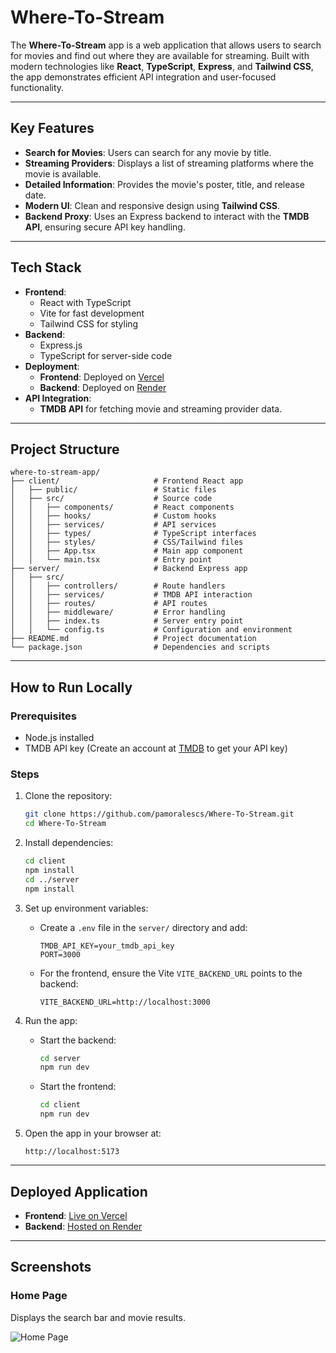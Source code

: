 # Where-To-Stream

The **Where-To-Stream** app is a web application that allows users to search for movies and find out where they are available for streaming. Built with modern technologies like **React**, **TypeScript**, **Express**, and **Tailwind CSS**, the app demonstrates efficient API integration and user-focused functionality.

---

## Key Features
- **Search for Movies**: Users can search for any movie by title.
- **Streaming Providers**: Displays a list of streaming platforms where the movie is available.
- **Detailed Information**: Provides the movie's poster, title, and release date.
- **Modern UI**: Clean and responsive design using **Tailwind CSS**.
- **Backend Proxy**: Uses an Express backend to interact with the **TMDB API**, ensuring secure API key handling.

---

## Tech Stack
- **Frontend**:
  - React with TypeScript
  - Vite for fast development
  - Tailwind CSS for styling
- **Backend**:
  - Express.js
  - TypeScript for server-side code
- **Deployment**:
  - **Frontend**: Deployed on [Vercel](https://vercel.com)
  - **Backend**: Deployed on [Render](https://render.com)
- **API Integration**:
  - **TMDB API** for fetching movie and streaming provider data.

---

## Project Structure
```
where-to-stream-app/
├── client/                     # Frontend React app
│   ├── public/                 # Static files
│   ├── src/                    # Source code
│   │   ├── components/         # React components
│   │   ├── hooks/              # Custom hooks
│   │   ├── services/           # API services
│   │   ├── types/              # TypeScript interfaces
│   │   ├── styles/             # CSS/Tailwind files
│   │   ├── App.tsx             # Main app component
│   │   └── main.tsx            # Entry point
├── server/                     # Backend Express app
│   ├── src/
│   │   ├── controllers/        # Route handlers
│   │   ├── services/           # TMDB API interaction
│   │   ├── routes/             # API routes
│   │   ├── middleware/         # Error handling
│   │   ├── index.ts            # Server entry point
│   │   └── config.ts           # Configuration and environment
├── README.md                   # Project documentation
└── package.json                # Dependencies and scripts
```

---

## How to Run Locally

### Prerequisites
- Node.js installed
- TMDB API key (Create an account at [TMDB](https://www.themoviedb.org/) to get your API key)

### Steps
1. Clone the repository:
   ```bash
   git clone https://github.com/pamoralescs/Where-To-Stream.git
   cd Where-To-Stream
   ```

2. Install dependencies:
   ```bash
   cd client
   npm install
   cd ../server
   npm install
   ```

3. Set up environment variables:
   - Create a `.env` file in the `server/` directory and add:
     ```
     TMDB_API_KEY=your_tmdb_api_key
     PORT=3000
     ```
   - For the frontend, ensure the Vite `VITE_BACKEND_URL` points to the backend:
     ```
     VITE_BACKEND_URL=http://localhost:3000
     ```

4. Run the app:
   - Start the backend:
     ```bash
     cd server
     npm run dev
     ```
   - Start the frontend:
     ```bash
     cd client
     npm run dev
     ```

5. Open the app in your browser at:
   ```
   http://localhost:5173
   ```

---

## Deployed Application
- **Frontend**: [Live on Vercel](https://wheretostream.vercel.app)
- **Backend**: [Hosted on Render](https://where-to-stream.onrender.com)

---

## Screenshots
### Home Page
Displays the search bar and movie results.

![Home Page](https://your-image-link.com/home-page)